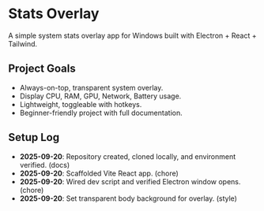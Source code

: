 # Stats Overlay

A simple system stats overlay app for Windows built with Electron + React + Tailwind.

## Project Goals
- Always-on-top, transparent system overlay.
- Display CPU, RAM, GPU, Network, Battery usage.
- Lightweight, toggleable with hotkeys.
- Beginner-friendly project with full documentation.

## Setup Log
- **2025-09-20**: Repository created, cloned locally, and environment verified. (docs)
- **2025-09-20**: Scaffolded Vite React app. (chore)
- **2025-09-20**: Wired dev script and verified Electron window opens. (chore)
- **2025-09-20**: Set transparent body background for overlay. (style)